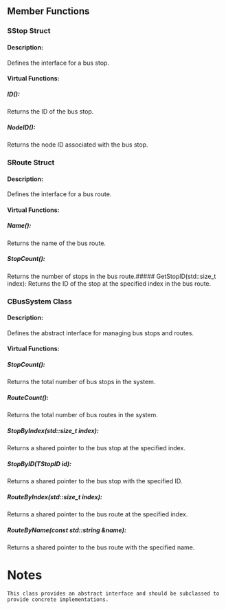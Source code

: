 ## Member Functions
### SStop Struct

#### Description:
Defines the interface for a bus stop.
#### Virtual Functions:
##### ID():
Returns the ID of the bus stop.
##### NodeID():
Returns the node ID associated with the bus stop.

### SRoute Struct

#### Description:
Defines the interface for a bus route.
#### Virtual Functions:
##### Name():
Returns the name of the bus route.
##### StopCount():
Returns the number of stops in the bus route.##### GetStopID(std::size_t index):
Returns the ID of the stop at the specified index in the bus route.

### CBusSystem Class

#### Description:
Defines the abstract interface for managing bus stops and routes.
#### Virtual Functions:
##### StopCount():
Returns the total number of bus stops in the system.
##### RouteCount():
Returns the total number of bus routes in the system.
##### StopByIndex(std::size_t index):
Returns a shared pointer to the bus stop at the specified index.
##### StopByID(TStopID id):
Returns a shared pointer to the bus stop with the specified ID.
##### RouteByIndex(std::size_t index):
Returns a shared pointer to the bus route at the specified index.
##### RouteByName(const std::string &name):
Returns a shared pointer to the bus route with the specified name.

# Notes

    This class provides an abstract interface and should be subclassed to provide concrete implementations.